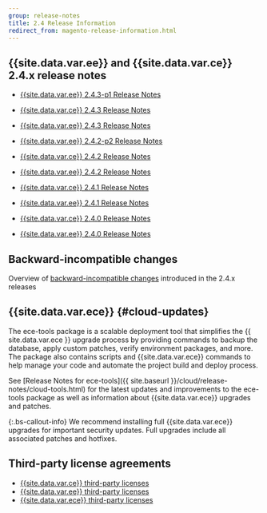 ```yaml
---
group: release-notes
title: 2.4 Release Information
redirect_from: magento-release-information.html
---
```


## {{site.data.var.ee}} and {{site.data.var.ce}} 2.4.x release notes

*  [{{site.data.var.ee}} 2.4.3-p1 Release Notes]({{page.baseurl}}/release-notes/2-4-3-p1.html)

*  [{{site.data.var.ce}} 2.4.3 Release Notes]({{page.baseurl}}/release-notes/open-source-2-4-3.html)
*  [{{site.data.var.ee}} 2.4.3 Release Notes]({{page.baseurl}}/release-notes/commerce-2-4-3.html)

*  [{{site.data.var.ee}} 2.4.2-p2 Release Notes]({{page.baseurl}}/release-notes/2-4-2-p2.html)
*  [{{site.data.var.ce}} 2.4.2 Release Notes]({{page.baseurl}}/release-notes/open-source-2-4-2.html)
*  [{{site.data.var.ee}} 2.4.2 Release Notes]({{page.baseurl}}/release-notes/commerce-2-4-2.html)

*  [{{site.data.var.ce}} 2.4.1 Release Notes]({{page.baseurl}}/release-notes/open-source-2-4-1.html)
*  [{{site.data.var.ee}} 2.4.1 Release Notes]({{page.baseurl}}/release-notes/commerce-2-4-1.html)

*  [{{site.data.var.ce}} 2.4.0 Release Notes]({{page.baseurl}}/release-notes/release-notes-2-4-0-open-source.html)
*  [{{site.data.var.ee}} 2.4.0 Release Notes]({{page.baseurl}}/release-notes/release-notes-2-4-0-commerce.html)

## Backward-incompatible changes

Overview of [backward-incompatible changes]({{page.baseurl}}/release-notes/backward-incompatible-changes/index.html) introduced in the 2.4.x releases

## {{site.data.var.ece}} {#cloud-updates}

The ece-tools package is a scalable deployment tool that simplifies the {{ site.data.var.ece }} upgrade process by providing commands to backup the database, apply custom patches, verify environment packages, and more. The package also contains scripts and {{site.data.var.ece}} commands to help manage your code and automate the project build and deploy process.

See [Release Notes for ece-tools]({{ site.baseurl }}/cloud/release-notes/cloud-tools.html) for the latest updates and improvements to the ece-tools package as well as information about {{site.data.var.ece}} upgrades and patches.

{:.bs-callout-info}
We recommend installing full {{site.data.var.ece}} upgrades for important security updates. Full upgrades include all associated patches and hotfixes.

## Third-party license agreements

*  [{{site.data.var.ce}} third-party licenses]({{page.baseurl}}/release-notes/packages-open-source.html)
*  [{{site.data.var.ee}} third-party licenses]({{page.baseurl}}/release-notes/packages-commerce.html)
*  [{{site.data.var.ece}} third-party licenses]({{page.baseurl}}/release-notes/packages-cloud.html)
